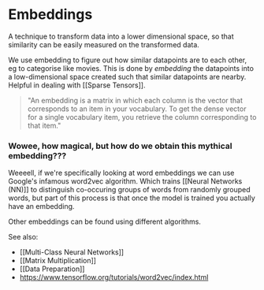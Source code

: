 # Embeddings

A technique to transform data into a lower dimensional space, so that similarity can be easily measured on the transformed data.

We use embedding to figure out how similar datapoints are to each other, eg to categorise like movies. This is done by *embedding* the datapoints into a low-dimensional space created such that similar datapoints are nearby. Helpful in dealing with [[Sparse Tensors]].

> "An embedding is a matrix in which each column is the vector that corresponds to an item in your vocabulary. To get the dense vector for a single vocabulary item, you retrieve the column corresponding to that item." 

### Wowee, how magical, but how do we obtain this mythical embedding???

Weeeell, if we're specifically looking at word embeddings we can use Google's infamous word2vec algorithm. Which trains [[Neural Networks (NN)]] to distinguish co-occuring groups of words from randomly grouped words, but part of this process is that once the model is trained you actually have an embedding.

Other embeddings can be found using different algorithms.

See also:
- [[Multi-Class Neural Networks]]
- [[Matrix Multiplication]]
- [[Data Preparation]]
- https://www.tensorflow.org/tutorials/word2vec/index.html